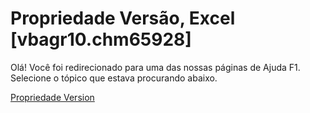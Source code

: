 
# Propriedade Versão, Excel [vbagr10.chm65928]

Olá! Você foi redirecionado para uma das nossas páginas de Ajuda F1. Selecione o tópico que estava procurando abaixo.

[Propriedade Version](http://msdn.microsoft.com/library/16be4008-4999-135e-dc53-b0212bbedac9%28Office.15%29.aspx)
